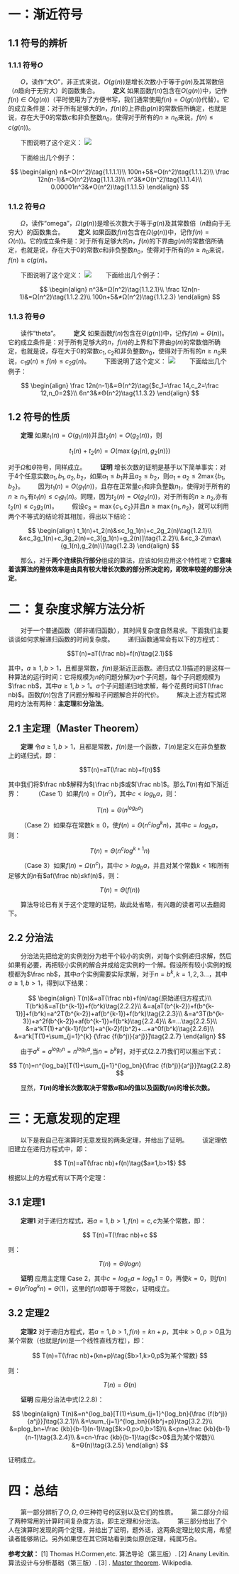 # 一：渐近符号
## 1.1 符号的辨析
### 1.1.1 符号$O$
&emsp;&emsp;$O$，读作“大O”，非正式来说，$O(g(n))$是增长次数小于等于$g(n)$及其常数倍（$n$趋向于无穷大）的函数集合。
&emsp;&emsp;**定义** 如果函数$f(n)$包含在$O(g(n))$中，记作$f(n)∈O(g(n))$（平时使用为了方便书写，我们通常使用$f(n)=O(g(n))$代替）。它的成立条件是：对于所有足够大的$n$，$f(n)$的上界由$g(n)$的常数倍所确定，也就是说，存在大于$0$的常数$c$和非负整数$n_0$，使得对于所有的$n≥n_0$来说，$f(n)≤c(g(n))$。

&emsp;&emsp;下图说明了这个定义：
![](http://oi0fekpsr.bkt.clouddn.com/%E7%AE%97%E6%B3%95%E5%A4%8D%E6%9D%82%E5%BA%A6%E5%88%86%E6%9E%90%E6%A6%82%E8%A6%81_O.png#mirages-width=590&mirages-height=470&mirages-cdn-type=1)


<!--more-->


&emsp;&emsp;下面给出几个例子：

$$
\begin{align}
n&=O(n^2)\tag{1.1.1.1}\\
100n+5&=O(n^2)\tag{1.1.1.2}\\
\frac 12n(n-1)&=O(n^2)\tag{1.1.1.3}\\
n^3&≠O(n^2)\tag{1.1.1.4}\\
0.00001n^3&≠O(n^2)\tag{1.1.1.5}
\end{align}
$$

### 1.1.2 符号$Ω$
&emsp;&emsp;$Ω$，读作“omega”，$Ω(g(n))$是增长次数大于等于$g(n)$及其常数倍（$n$趋向于无穷大）的函数集合。
&emsp;&emsp;**定义** 如果函数$f(n)$包含在$Ω(g(n))$中，记作$f(n)=Ω(n))$。它的成立条件是：对于所有足够大的$n$，$f(n)$的下界由$g(n)$的常数倍所确定，也就是说，存在大于$0$的常数$c$和非负整数$n_0$，使得对于所有的$n≥n_0$来说，$f(n)≥c(g(n)$。

&emsp;&emsp;下图说明了这个定义：
![](http://oi0fekpsr.bkt.clouddn.com/%E7%AE%97%E6%B3%95%E5%A4%8D%E6%9D%82%E5%BA%A6%E5%88%86%E6%9E%90%E6%A6%82%E8%A6%81_omega.png#mirages-width=590&mirages-height=470&mirages-cdn-type=1)
&emsp;&emsp;下面给出几个例子：

$$
\begin{align}
n^3&=Ω(n^2)\tag{1.1.2.1}\\
\frac 12n(n-1)&=Ω(n^2)\tag{1.1.2.2}\\
100n+5&≠Ω(n^2)\tag{1.1.2.3}
\end{align}
$$

### 1.1.3 符号$Θ$
&emsp;&emsp;读作“theta”。
&emsp;&emsp;**定义** 如果函数$f(n)$包含在$Θ(g(n))$中，记作$f(n)=Θ(n))$。它的成立条件是：对于所有足够大的$n$，$f(n)$的上界和下界由$g(n)$的常数倍所确定，也就是说，存在大于$0$的常数$c_1,c_2$和非负整数$n_0$，使得对于所有的$n≥n_0$来说，$c_1g(n)≤f(n)≤c_2g(n)$。
&emsp;&emsp;下图说明了这个定义：
![](http://oi0fekpsr.bkt.clouddn.com/%E7%AE%97%E6%B3%95%E5%A4%8D%E6%9D%82%E5%BA%A6%E5%88%86%E6%9E%90%E6%A6%82%E8%A6%81_theta.png#mirages-width=590&mirages-height=470&mirages-cdn-type=1)
&emsp;&emsp;下面给出几个例子：

$$
\begin{align}
\frac 12n(n-1)&=Θ(n^2)\tag{$c_1=\frac 14,c_2=\frac 12,n_0=2$}\\
6n^3&≠Θ(n^2)\tag{1.1.3.2}
\end{align}
$$

## 1.2 符号的性质
&emsp;&emsp;**定理** 如果$t_1(n)=O(g_1(n))$并且$t_2(n)=O(g_2(n))$，则

$$
t_1(n)+t_2(n)=O(\max\{g_1(n),g_2(n)\})
$$

对于$Ω$和$Θ$符号，同样成立。
&emsp;&emsp;**证明** 增长次数的证明是基于以下简单事实：对于$4$个任意实数$a_1,b_1,a_2,b_2$，如果$a_1≤b_1$并且$a_2≤b_2$，则$a_1+a_2≤2\max\{b_1,b_2\}$。
&emsp;&emsp;因为$t_1(n)=O(g_1(n))$，且存在正常量$c_1$和非负整数$n_1$，使得对于所有的$n≥n_1$,有$t_1(n)≤c_1g_1(n)$。同理，因为$t_2(n)=O(g_2(n))$，对于所有的$n≥n_2$,亦有$t_2(n)≤c_2g_2(n)$。
&emsp;&emsp;假设$c_3=\max\{c_1,c_2\}$并且$n≥\max\{n_1,n_2\}$，就可以利用两个不等式的结论将其相加，得出以下结论：

$$
\begin{align}
t_1(n)+t_2(n)&≤c_1g_1(n)+c_2g_2(n)\tag{1.2.1}\\
             &≤c_3g_1(n)+c_3g_2(n)=c_3[g_1(n)+g_2(n)]\tag{1.2.2}\\
             &≤c_3⋅2\max\{g_1(n),g_2(n)\}\tag{1.2.3}
\end{align}
$$

&emsp;&emsp;那么，对于**两个连续执行部分**组成的算法，应该如何应用这个特性呢？**它意味着该算法的整体效率是由具有较大增长次数的部分所决定的，即效率较差的部分决定**。

# 二：复杂度求解方法分析
&emsp;&emsp;对于一个普通函数（即非递归函数），其时间复杂度自然易求。下面我们主要谈谈如何求解递归函数的时间复杂度。
&emsp;&emsp;递归函数通常会有以下的方程式：

$$T(n)=aT(\frac nb)+f(n)\tag{2.1}$$

其中，$a≥1,b>1$，且都是常数，$f(n)$是渐近正函数。递归式$(2.1)$描述的是这样一种算法的运行时间：它将规模为$n$的问题分解为$a$个子问题，每个子问题规模为$\frac nb$，其中$a≥1,b>1$。$a$个子问题递归地求解，每个花费时间$T(\frac nb)$。函数$f(n)$包含了问题分解和子问题解合并的代价。
&emsp;&emsp;解决上述方程式常用的方法有两种：**主定理**和**分治法**。

## 2.1 主定理（Master Theorem）
&emsp;&emsp;**定理** 令$a≥1,b>1$，且都是常数，$f(n)$是一个函数，$T(n)$是定义在非负整数上的递归式，即：

$$T(n)=aT(\frac nb)+f(n)$$

其中我们将$\frac nb$解释为$⌊\frac nb⌋$或$⌈\frac nb⌉$。那么$T(n)$有如下渐近界：
&emsp;&emsp;（Case 1）如果$f(n)=O(n^c)$，其中$c<log_ba$，则：

$$T(n)=Θ(n^{log_ba})$$

&emsp;&emsp;（Case 2）如果存在常数$k≥0$，使$f(n)=Θ(n^clog^{k}n)$，其中$c=log_ba$，则：

$$T(n)=Θ(n^clog^{k+1}n)$$

&emsp;&emsp;（Case 3）如果$f(n)=Ω(n^c)$，其中$c>log_ba$，并且对某个常数$k<1$和所有足够大的$n$有$af(\frac nb)≤kf(n)$，则：

$$T(n)=Θ(f(n))$$

&emsp;&emsp;算法导论已有关于这个定理的证明，故此处省略，有兴趣的读者可以去翻阅下。

## 2.2 分治法
&emsp;&emsp;分治法先把给定的实例划分为若干个较小的实例，对每个实例递归求解，然后如果有必要，再把较小实例的解合并成给定实例的一个解。假设所有较小实例的规模都为$\frac nb$，其中$a$个实例需要实际求解，对于$n=b^k,k=1,2,3...$，其中$a≥1,b>1$，得到以下结果：

$$
\begin{align}
T(n)&=aT(\frac nb)+f(n)\tag{原始递归方程式}\\
T(b^k)&=aT(b^{k-1})+f(b^k)\tag{2.2.2}\\
      &=a[aT(b^{k-2})+f(b^{k-1})]+f(b^k)=a^2T(b^{k-2})+af(b^{k-1})+f(b^k)\tag{2.2.3}\\
      &=a^3T(b^{k-3})+a^2f(b^{k-2})+af(b^{k-1})+f(b^k)\tag{2.2.4}\\
      &=...\tag{2.2.5}\\
      &=a^kT(1)+a^{k-1}f(b^1)+a^{k-2}f(b^2)+...+a^0f(b^k)\tag{2.2.6}\\
      &=a^k[T(1)+\sum_{j=1}^{k} {\frac {f(b^j)}{a^j}}]\tag{2.2.7}
\end{align}
$$

&emsp;&emsp;由于$a^k=a^{log_bn}=n^{log_ba}$,当$n=b^k$时，对于式$(2.2.7)$我们可以推出下式：

$$
T(n)=n^{log_ba}[T(1)+\sum_{j=1}^{log_bn}{\frac {f(b^j)}{a^j}}]\tag{2.2.8}
$$

&emsp;&emsp;显然，**$T(n)$的增长次数取决于常数$a$和$b$的值以及函数$f(n)$的增长次数。**

# 三：无意发现的定理
&emsp;&emsp;以下是我自己在演算时无意发现的两条定理，并给出了证明。
&emsp;&emsp;该定理依旧建立在递归方程式中，即：

$$
T(n)=aT(\frac nb)+f(n)\tag{$a≥1,b>1$}
$$

根据以上的方程式有以下两个定理：
## 3.1 定理1
&emsp;&emsp;**定理1** 对于递归方程式，若$a=1,b>1,f(n)=c,c$为某个常数，即：

$$
T(n)=T(\frac nb)+c
$$

则：

$$
T(n)=Θ(logn)
$$

&emsp;&emsp;**证明** 应用主定理 Case 2，其中$c=log_ba=log_b1=0$，再使$k=0$，则$f(n)=Θ(n^clog^kn)=Θ(1)$，这里的$f(n)$即等于常数$c$，证明成立。

## 3.2 定理2
&emsp;&emsp;**定理2** 对于递归方程式，若$a=1,b>1,f(n)=kn+p$，其中$k>0,p>0$且为某个常数（也就是$f(n)$是一个线性直线方程），即：

$$
T(n)=T(\frac nb)+(kn+p)\tag{$b>1,k>0,p$为某个常数}
$$

则：

$$
T(n)=Θ(n)
$$

&emsp;&emsp;**证明** 应用分治法中式$(2.2.8)$：

$$
\begin{align}
T(n)&=n^{log_ba}[T(1)+\sum_{j=1}^{log_bn}{\frac {f(b^j)}{a^j}}]\tag{3.2.1}\\
&=\sum_{j=1}^{log_bn}{(kb^j+p)}\tag{3.2.2}\\
&=plog_bn+\frac {kb}{b-1}(n-1)\tag{$k>0,p>0,b>1$}\\
&<pn+\frac {kb}{b-1}(n-1)\tag{3.2.4}\\
&=cn-\frac {kb}{b-1}\tag{$c>0$且为某个常数}\\
&=Θ(n)\tag{3.2.5}
\end{align}
$$

证明成立。

# 四：总结
&emsp;&emsp;第一部分辨析了$O,Ω,Θ$三种符号的区别以及它们的性质。
&emsp;&emsp;第二部分介绍了两种常用的计算时间复杂度方法，即主定理和分治法。
&emsp;&emsp;第三部分给出了个人在演算时发现的两个定理，并给出了证明，题外话，这两条定理比较实用，希望读者能够熟记。另外如果您在其它网站看到类似原创定理，纯属巧合。

**参考文献：**
[1] Thomas H.Cormen,etc. 算法导论（第三版）.
[2] Anany Levitin. 算法设计与分析基础（第三版）.
[3] . [Master theorem](https://en.wikipedia.org/wiki/Master_theorem). Wikipedia.
